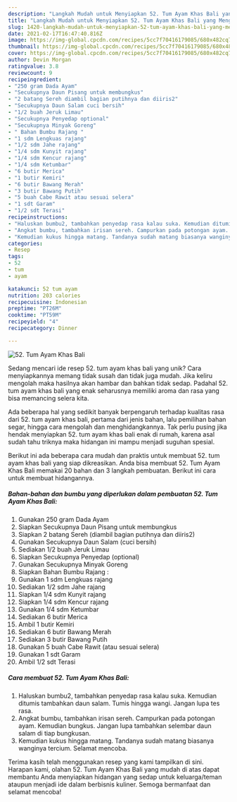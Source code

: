```yaml
---
description: "Langkah Mudah untuk Menyiapkan 52. Tum Ayam Khas Bali yang Menggugah Selera"
title: "Langkah Mudah untuk Menyiapkan 52. Tum Ayam Khas Bali yang Menggugah Selera"
slug: 1420-langkah-mudah-untuk-menyiapkan-52-tum-ayam-khas-bali-yang-menggugah-selera
date: 2021-02-17T16:47:40.816Z
image: https://img-global.cpcdn.com/recipes/5cc7f70416179085/680x482cq70/52-tum-ayam-khas-bali-foto-resep-utama.jpg
thumbnail: https://img-global.cpcdn.com/recipes/5cc7f70416179085/680x482cq70/52-tum-ayam-khas-bali-foto-resep-utama.jpg
cover: https://img-global.cpcdn.com/recipes/5cc7f70416179085/680x482cq70/52-tum-ayam-khas-bali-foto-resep-utama.jpg
author: Devin Morgan
ratingvalue: 3.8
reviewcount: 9
recipeingredient:
- "250 gram Dada Ayam"
- "Secukupnya Daun Pisang untuk membungkus"
- "2 batang Sereh diambil bagian putihnya dan diiris2"
- "Secukupnya Daun Salam cuci bersih"
- "1/2 buah Jeruk Limau"
- "Secukupnya Penyedap optional"
- "Secukupnya Minyak Goreng"
- " Bahan Bumbu Rajang "
- "1 sdm Lengkuas rajang"
- "1/2 sdm Jahe rajang"
- "1/4 sdm Kunyit rajang"
- "1/4 sdm Kencur rajang"
- "1/4 sdm Ketumbar"
- "6 butir Merica"
- "1 butir Kemiri"
- "6 butir Bawang Merah"
- "3 butir Bawang Putih"
- "5 buah Cabe Rawit atau sesuai selera"
- "1 sdt Garam"
- "1/2 sdt Terasi"
recipeinstructions:
- "Haluskan bumbu2, tambahkan penyedap rasa kalau suka. Kemudian ditumis tambahkan daun salam. Tumis hingga wangi. Jangan lupa tes rasa."
- "Angkat bumbu, tambahkan irisan sereh. Campurkan pada potongan ayam. Kemudian bungkus. Jangan lupa tambahkan selembar daun salam di tiap bungkusan."
- "Kemudian kukus hingga matang. Tandanya sudah matang biasanya wanginya tercium. Selamat mencoba."
categories:
- Resep
tags:
- 52
- tum
- ayam

katakunci: 52 tum ayam 
nutrition: 203 calories
recipecuisine: Indonesian
preptime: "PT26M"
cooktime: "PT59M"
recipeyield: "4"
recipecategory: Dinner

---
```



![52. Tum Ayam Khas Bali](https://img-global.cpcdn.com/recipes/5cc7f70416179085/680x482cq70/52-tum-ayam-khas-bali-foto-resep-utama.jpg)

Sedang mencari ide resep 52. tum ayam khas bali yang unik? Cara menyiapkannya memang tidak susah dan tidak juga mudah. Jika keliru mengolah maka hasilnya akan hambar dan bahkan tidak sedap. Padahal 52. tum ayam khas bali yang enak seharusnya memiliki aroma dan rasa yang bisa memancing selera kita.

Ada beberapa hal yang sedikit banyak berpengaruh terhadap kualitas rasa dari 52. tum ayam khas bali, pertama dari jenis bahan, lalu pemilihan bahan segar, hingga cara mengolah dan menghidangkannya. Tak perlu pusing jika hendak menyiapkan 52. tum ayam khas bali enak di rumah, karena asal sudah tahu triknya maka hidangan ini mampu menjadi suguhan spesial.




Berikut ini ada beberapa cara mudah dan praktis untuk membuat 52. tum ayam khas bali yang siap dikreasikan. Anda bisa membuat 52. Tum Ayam Khas Bali memakai 20 bahan dan 3 langkah pembuatan. Berikut ini cara untuk membuat hidangannya.

<!--inarticleads1-->

##### Bahan-bahan dan bumbu yang diperlukan dalam pembuatan 52. Tum Ayam Khas Bali:

1. Gunakan 250 gram Dada Ayam
1. Siapkan Secukupnya Daun Pisang untuk membungkus
1. Siapkan 2 batang Sereh (diambil bagian putihnya dan diiris2)
1. Gunakan Secukupnya Daun Salam (cuci bersih)
1. Sediakan 1/2 buah Jeruk Limau
1. Siapkan Secukupnya Penyedap (optional)
1. Gunakan Secukupnya Minyak Goreng
1. Siapkan  Bahan Bumbu Rajang :
1. Gunakan 1 sdm Lengkuas rajang
1. Sediakan 1/2 sdm Jahe rajang
1. Siapkan 1/4 sdm Kunyit rajang
1. Siapkan 1/4 sdm Kencur rajang
1. Gunakan 1/4 sdm Ketumbar
1. Sediakan 6 butir Merica
1. Ambil 1 butir Kemiri
1. Sediakan 6 butir Bawang Merah
1. Sediakan 3 butir Bawang Putih
1. Gunakan 5 buah Cabe Rawit (atau sesuai selera)
1. Gunakan 1 sdt Garam
1. Ambil 1/2 sdt Terasi




<!--inarticleads2-->

##### Cara membuat 52. Tum Ayam Khas Bali:

1. Haluskan bumbu2, tambahkan penyedap rasa kalau suka. Kemudian ditumis tambahkan daun salam. Tumis hingga wangi. Jangan lupa tes rasa.
1. Angkat bumbu, tambahkan irisan sereh. Campurkan pada potongan ayam. Kemudian bungkus. Jangan lupa tambahkan selembar daun salam di tiap bungkusan.
1. Kemudian kukus hingga matang. Tandanya sudah matang biasanya wanginya tercium. Selamat mencoba.




Terima kasih telah menggunakan resep yang kami tampilkan di sini. Harapan kami, olahan 52. Tum Ayam Khas Bali yang mudah di atas dapat membantu Anda menyiapkan hidangan yang sedap untuk keluarga/teman ataupun menjadi ide dalam berbisnis kuliner. Semoga bermanfaat dan selamat mencoba!
